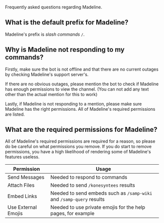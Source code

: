 Frequently asked questions regarding Madeline.

## What is the default prefix for Madeline?

Madeline's prefix is _slash commands_ `/`.

## Why is Madeline not responding to my commands?

Firstly, make sure the bot is not offline and that there are no current outages by checking Madeline's support server's.

If there are no obvious outages, please mention the bot to check if Madeline has enough permissions to view the channel. (You can not add any text other than the actual mention for this to work)

Lastly, if Madeline is not responding to a mention, please make sure Madeline has the right permissions. All of Madeline's required permissions are listed.

## What are the required permissions for Madeline?

All of Madeline's required permissions are required for a reason, so please do be careful on what permissions you remove. If you do start to remove permissions, you have a high likelihood of rendering some of Madeline's features useless.

| Permission          | Usage                                                                |
| ------------------- | -------------------------------------------------------------------- |
| Send Messages       | Needed to respond to commands                                        |
| Attach Files        | Needed to send `/konesyntees` results                                |
| Embed Links         | Needed to send embeds such as `/samp-wiki` and `/samp-query` results |
| Use External Emojis | Needed to use private emojis for the help pages, for example         |
